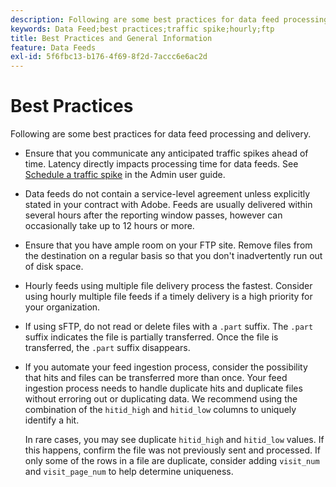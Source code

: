 ```yaml
---
description: Following are some best practices for data feed processing and delivery.
keywords: Data Feed;best practices;traffic spike;hourly;ftp
title: Best Practices and General Information
feature: Data Feeds
exl-id: 5f6fbc13-b176-4f69-8f2d-7accc6e6ac2d
---
```

# Best Practices

Following are some best practices for data feed processing and delivery.

* Ensure that you communicate any anticipated traffic spikes ahead of time. Latency directly impacts processing time for data feeds. See [Schedule a traffic spike](/help/admin/admin/c-manage-report-suites/c-edit-report-suites/c-traffic-management/t-traffic-schedule-spike.md) in the Admin user guide.

* Data feeds do not contain a service-level agreement unless explicitly stated in your contract with Adobe. Feeds are usually delivered within several hours after the reporting window passes, however can occasionally take up to 12 hours or more.

* Ensure that you have ample room on your FTP site. Remove files from the destination on a regular basis so that you don't inadvertently run out of disk space.

* Hourly feeds using multiple file delivery process the fastest. Consider using hourly multiple file feeds if a timely delivery is a high priority for your organization.

* If using sFTP, do not read or delete files with a `.part` suffix. The `.part` suffix indicates the file is partially transferred. Once the file is transferred, the `.part` suffix disappears.

* If you automate your feed ingestion process, consider the possibility that hits and files can be transferred more than once. Your feed ingestion process needs to handle duplicate hits and duplicate files without erroring out or duplicating data. We recommend using the combination of the `hitid_high` and `hitid_low` columns to uniquely identify a hit.

  In rare cases, you may see duplicate `hitid_high` and `hitid_low` values. If this happens, confirm the file was not previously sent and processed. If only some of the rows in a file are duplicate, consider adding `visit_num` and `visit_page_num` to help determine uniqueness.
